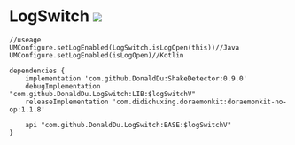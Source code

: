 # LogSwitch [![](https://jitpack.io/v/DonaldDu/LogSwitch.svg)](https://jitpack.io/#DonaldDu/LogSwitch)


```
//useage
UMConfigure.setLogEnabled(LogSwitch.isLogOpen(this))//Java
UMConfigure.setLogEnabled(isLogOpen)//Kotlin

dependencies {
    implementation 'com.github.DonaldDu:ShakeDetector:0.9.0'
    debugImplementation "com.github.DonaldDu.LogSwitch:LIB:$logSwitchV"
    releaseImplementation 'com.didichuxing.doraemonkit:doraemonkit-no-op:1.1.8'
    
    api "com.github.DonaldDu.LogSwitch:BASE:$logSwitchV"
}
  
```
